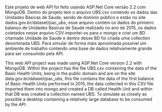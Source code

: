 Este projeto de web API foi feito usando ASP.Net Core versão 2.2 com MongoDB. Dentro do projeto tem o arquivo UBS.csv contendo os dados das Unidades Básicas de Saude, sendo de dominio público e estão no site dados.gov.br/dataset/pac_ubs, esse arquivo contém os dados do primeiro balanço de Unidades Basicas de Saude realizado no ano de 2015, os dados coletados nesse arquivo CSV importei-os para o mongo e criei um BD chamado Unidade de Saude e dentro desse BD foi criada uma collection denominada UBS. Para simular de forma mais aproximada possível um ambiente de trabalho contendo uma base de dados relativamente grande para ser consumido pela API. 


This web API project was made using ASP.Net Core version 2.2 with MongoDB. Within the project has the file UBS.csv containing the data of the Basic Health Units, being in the public domain and are on the site data.gov.br/dataset/pac_ubs, this file contains the data of the first balance of Basic Health Units performed In 2015, the data collected in this CSV file imported them into mongo and created a DB called Health Unit and within that DB was created a collection named UBS. To simulate as closely as possible a desktop containing a relatively large database to be consumed by the API.
